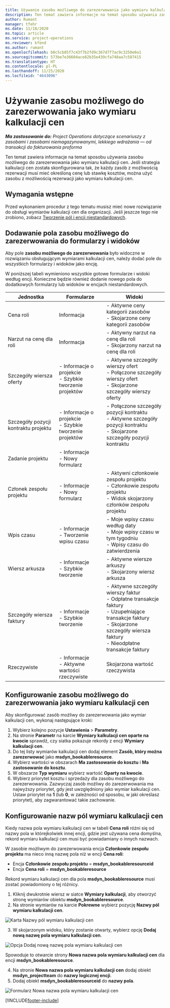 ```yaml
---
title: Używanie zasobu możliwego do zarezerwowania jako wymiaru kalkulacji cen
description: Ten temat zawiera informacje na temat sposobu używania zasobu możliwego do zarezerwowania jako wymiaru kalkulacji cen.
author: Rumant
manager: tfehr
ms.date: 11/18/2020
ms.topic: article
ms.service: project-operations
ms.reviewer: kfend
ms.author: rumant
ms.openlocfilehash: b0c5cb85f7c43f7b2fd9c367d7f7ac9c3250e0a1
ms.sourcegitcommit: 573be7e36604ace82b35e439cfa748aa7c587415
ms.translationtype: HT
ms.contentlocale: pl-PL
ms.lasthandoff: 11/25/2020
ms.locfileid: "4643096"
---
```

# <a name="use-a-bookable-resource-as-a-pricing-dimension"></a>Używanie zasobu możliwego do zarezerwowania jako wymiaru kalkulacji cen

 _**Ma zastosowanie do:** Project Operations dotyczące scenariuszy z zasobami i zasobami niemagazynowanymi, lekkiego wdrażania — od transakcji do fakturowania proforma_ 

Ten temat zawiera informacje na temat sposobu używania zasobu możliwego do zarezerwowania jako wymiaru kalkulacji cen. Jeśli strategia kalkulacji cen została skonfigurowana tak, że każdy zasób z możliwością rezerwacji musi mieć określoną cenę lub stawkę kosztów, można użyć zasobu z możliwością rezerwacji jako wymiaru kalkulacji cen.

## <a name="prerequisites"></a>Wymagania wstępne
Przed wykonaniem procedur z tego tematu musisz mieć nowe rozwiązanie do obsługi wymiarów kalkulacji cen dla organizacji. Jeśli jeszcze tego nie zrobiono, zobacz [Tworzenie pól i encji niestandardowych](../pricing-costing/create-custom-fields-entities-pricing-dimensions.md).

## <a name="add-the-bookable-resource-field-to-forms-and-views"></a>Dodawanie pola zasobu możliwego do zarezerwowania do formularzy i widoków
Aby pole **zasobu możliwego do zarezerwowania** było widoczne w rozwiązaniu obsługującym wymiarami kalkulacji cen, należy dodać pole do wszystkich formularzy i widoków jako encję.

W poniższej tabeli wymieniono wszystkie gotowe formularze i widoki według encji. Konieczne będzie również dodanie nowego pola do dodatkowych formularzy lub widoków w encjach niestandardowych.

|   Jednostka        | Formularze   |Widoki        |
| ------------------------------|---------------------------------|----------------------------------|
|  Cena roli| Informacja | - Aktywne ceny kategorii zasobów<br> - Skojarzone ceny kategorii zasobów |
|  Narzut na cenę dla roli| Informacja| - Aktywny narzut na cenę dla roli<br>- Skojarzony narzut na cenę dla roli |
|  Szczegóły wiersza oferty| - Informacje o projekcie<br>- Szybkie tworzenie projektów| - Aktywne szczegóły wierszy ofert<br>- Połączone szczegóły wierszy ofert<br>- Skojarzone szczegóły wierszy oferty |
|  Szczegóły pozycji kontraktu projektu| - Informacje o projekcie<br>- Szybkie tworzenie projektów| - Połączone szczegóły pozycji kontraktu<br>- Aktywne szczegóły pozycji kontraktu<br>- Skojarzone szczegóły pozycji kontraktu |
|  Zadanie projektu| - Informacje<br>- Nowy formularz| &nbsp; |
|  Członek zespołu projektu| - Informacje<br>- Nowy formularz| - Aktywni członkowie zespołu projektu<br>- Członkowie zespołu projektu<br>- Widok skojarzony członków zespołu projektu |
|  Wpis czasu| - Informacje<br>- Tworzenie wpisu czasu| - Moje wpisy czasu według daty<br>- Moje wpisy czasu w tym tygodniu<br>- Wpisy czasu do zatwierdzenia|
|  Wiersz arkusza| - Informacje<br>- Szybkie tworzenie| - Aktywne wiersze arkuszy<br>- Skojarzony wiersz arkusza |
|  Szczegóły wiersza faktury| - Informacje<br>- Szybkie tworzenie| - Aktywne szczegóły wierszy faktur<br>- Odpłatne transakcje faktury<br>- Uzupełniające transakcje faktury<br>- Skojarzone szczegóły wiersza faktury <br>- Nieodpłatne transakcje faktury|
|  Rzeczywiste| - Informacje<br>- Aktywne wartości rzeczywiste| Skojarzona wartość rzeczywista |

## <a name="set-up-a-bookable-resource-as-a-pricing-dimension"></a>Konfigurowanie zasobu możliwego do zarezerwowania jako wymiaru kalkulacji cen
Aby skonfigurować zasób możliwy do zarezerwowania jako wymiar kalkulacji cen, wykonaj następujące kroki:

1. Wybierz kolejno pozycje **Ustawienia** > **Parametry**. 
2. Na stronie **Parametr** na karcie **Wymiary kalkulacji cen oparte na kwocie** sprawdź, czy siatka pokazuje rekordy z encji **Wymiary kalkulacji cen**. 
2. Do tej listy wymiarów kalkulacji cen dodaj element **Zasób, który można zarezerwować** jako **msdyn_bookableresource**. 
3. Wybierz wartości w obszarach **Ma zastosowanie do kosztu** i **Ma zastosowanie do kosztu**.
4. W obszarze **Typ wymiaru** wybierz wartość **Oparty na kwocie**. 
5. Wybierz priorytet kosztu i sprzedaży dla zasobu możliwego do zarezerwowania. Zazwyczaj zasób możliwy do zarezerwowania ma najwyższy priorytet, gdy jest uwzględniony jako wymiar kalkulacji cen. Ustaw priorytet na **1** (lub **0**, w zależności od sposobu, w jaki określasz priorytet), aby zagwarantować takie zachowanie.

## <a name="set-up-pricing-dimension-field-names"></a>Konfigurowanie nazw pól wymiaru kalkulacji cen

Kiedy nazwa pola wymiaru kalkulacji cen w tabeli **Cena roli** różni się od nazwy pola w którejkolwiek innej encji, gdzie jest używana cena domyślna, rekord wymiaru kalkulacji cen musi być powiadamiany o innych nazwach.  

W zasobie możliwym do zarezerwowania encja **Członkowie zespołu projektu** ma nieco inną nazwę pola niż w encji **Cena roli**: 

 - Encja **Członkowie zespołu projektu** = **msdyn_bookableresourceid**
 - Encja **Cena roli** = **msdyn_bookableresource**

Rekord wymiaru kalkulacji cen dla pola **msdyn_bookableresource** musi zostać powiadomiony o tej różnicy.

1. Kliknij dwukrotnie wiersz w siatce **Wymiary kalkulacji**, aby otworzyć stronę wymiarów obiektu **msdyn_bookableresource**.
2. Na stronie wymiarów na karcie **Pokrewne** wybierz pozycję **Nazwy pól wymiaru kalkulacji cen**.

  ![Karta Nazwy pól wymiaru kalkulacji cen](media/PD-fieldname.png)

3. W skojarzonym widoku, który zostanie otwarty, wybierz opcję **Dodaj nową nazwę pola wymiaru kalkulacji cen**.

  ![Opcja Dodaj nową nazwę pola wymiaru kalkulacji cen](media/Add-NewPD-fieldname.png)

  Spowoduje to otwarcie strony **Nowa nazwa pola wymiaru kalkulacji cen** dla encji **msdyn_bookableresource**. 

4. Na stronie **Nowa nazwa pola wymiaru kalkulacji cen** dodaj obiekt **msdyn_projectteam** do **nazwy logicznej encji**.
5. Dodaj obiekt **msdyn_bookableresourceid** do **nazwy pola**.

 ![Formularz Nowa nazwa pola wymiaru kalkulacji cen](media/PD-fieldname-Added.png)


[!INCLUDE[footer-include](../includes/footer-banner.md)]